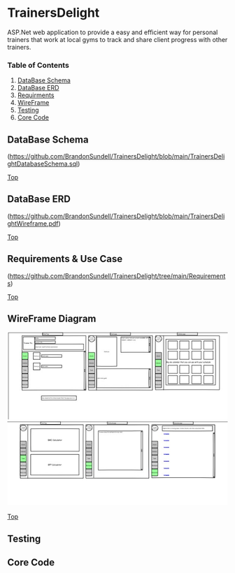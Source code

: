 # TrainersDelight
ASP.Net web application to provide a easy and efficient way for personal trainers that work at local gyms to track and share client progress with other trainers.

### Table of Contents

1. [DataBase Schema](#database-schema)
2. [DataBase ERD](#database-erd)
3. [Requirments](#Requirments)
4. [WireFrame](#wireframe-diagram)
5. [Testing](#testing)
6. [Core Code](#core-code)

## DataBase Schema
(https://github.com/BrandonSundell/TrainersDelight/blob/main/TrainersDelightDatabaseSchema.sql)

[Top](#trainersdelight)

## DataBase ERD
(https://github.com/BrandonSundell/TrainersDelight/blob/main/TrainersDelightWireframe.pdf)

[Top](#trainersdelight)

## Requirements & Use Case
(https://github.com/BrandonSundell/TrainersDelight/tree/main/Requirements)

[Top](#trainersdelight)

## WireFrame Diagram
![](Images/WireFramePg1.jpg)
![](Images/WireFramePg2.jpg)

[Top](#trainersdelight)

## Testing


## Core Code


